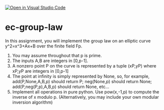 [![Open in Visual Studio Code](https://classroom.github.com/assets/open-in-vscode-c66648af7eb3fe8bc4f294546bfd86ef473780cde1dea487d3c4ff354943c9ae.svg)](https://classroom.github.com/online_ide?assignment_repo_id=8931715&assignment_repo_type=AssignmentRepo)
# ec-group-law

In this assignment, you will implement the group law on an
elliptic curve y^2=x^3+Ax+B over the finite field Fp.

<ol>
  <li>You may assume throughout that p is prime.</li>
  <li>The inputs A,B are integers in [0,p-1].</li>
  <li>A nonzero point P on the curve is represented by a tuple (xP,yP)
  where xP,yP are integers in [0,p-1]</li>
  <li>The point at infinity is simply represented by None, so,
  for example, add(P,None,A,B,p) should return P; neg(None,p)
  should return None; add(P,neg(P,p),A,B,p) should return None, etc...</li>
  <li>Implement all operations in pure python. Use pow(x,-1,p) to compute
  the inverse of x modulo p. (Alternatively, you may include your
    own modular inversion algorithm)
</ol>
